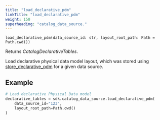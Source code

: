 ```yaml
---
title: "load_declarative_pdm"
linkTitle: "load_declarative_pdm"
weight: 150
superheading: "catalog_data_source."
---
```


<!-- TODO -->

``load_declarative_pdm(data_source_id: str, layout_root_path: Path = Path.cwd())``

Returns *CatalogDeclarativeTables*.

Load declarative physical data model layout, which was stored using [store_declarative_pdm](../store_declarative_pdm) for a given data source.

## Example

```Python
# Load declarative Physical Data model
declarative_tables = sdk.catalog_data_source.load_declarative_pdm(
    data_source_id="123",
    layout_root_path=Path.cwd()
)
```
